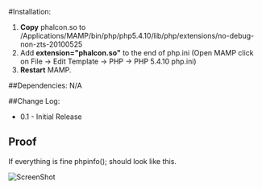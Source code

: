 #Installation:

1. **Copy** phalcon.so to /Applications/MAMP/bin/php/php5.4.10/lib/php/extensions/no-debug-non-zts-20100525
2. Add **extension="phalcon.so"** to the end of php.ini (Open MAMP click on File → Edit Template → PHP → PHP 5.4.10 php.ini)
3. **Restart** MAMP.

##Dependencies:
N/A

##Change Log:
* 0.1 - Initial Release

## Proof

If everything is fine phpinfo(); should look like this.

![ScreenShot](http://i.imgur.com/7o6rYct.png)
